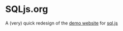 # SQLjs.org  

A (very) quick redesign of the [demo website](http://kripken.github.io/sql.js/GUI/) for [sql.js](https://github.com/kripken/sql.js)
